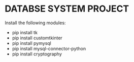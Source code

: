 # DATABSE SYSTEM PROJECT
Install the following modules:
  - pip install tk
  - pip install customtkinter
  - pip install pymysql
  - pip install mysql-connector-python
  - pip install cryptography
